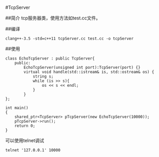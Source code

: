 #TcpServer

##简介
tcp服务器类，使用方法如test.cc文件。

##编译
```
clang++-3.5 -std=c++11 tcpServer.cc test.cc -o tcpServer
```

##使用
```
class EchoTcpServer : public TcpServer{
    public:
        EchoTcpServer(unsigned int port):TcpServer(port) {}
        virtual void handle(std::istream& is, std::ostream& os) {
            string s;
            while (is >> s){
                os << s << endl;
            }
        }
};

int main()
{
    shared_ptr<TcpServer> pTcpServer(new EchoTcpServer(10000));
    pTcpServer->run();
    return 0;
}
```
可以使用telnet调试
```
telnet '127.0.0.1' 10000
```

